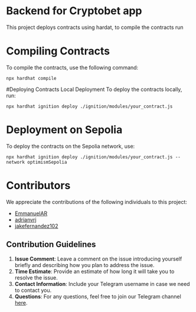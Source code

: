 # Backend for Cryptobet app

This project deploys contracts using hardat, to compile the contracts run

# Compiling Contracts
To compile the contracts, use the following command:
```shell
npx hardhat compile
```
#Deploying Contracts
Local Deployment
To deploy the contracts locally, run: 
```shell
npx hardhat ignition deploy ./ignition/modules/your_contract.js
```

# Deployment on Sepolia
To deploy the contracts on the Sepolia network, use:
```shell
npx hardhat ignition deploy ./ignition/modules/your_contract.js --network optimismSepolia
```
# Contributors
We appreciate the contributions of the following individuals to this project:
- [EmmanuelAR](https://github.com/EmmanuelAR)
- [adrianvrj](https://github.com/adrianvrj)
- [jakefernandez102](https://github.com/jakefernandez102)

## Contribution Guidelines

1. **Issue Comment**: Leave a comment on the issue introducing yourself briefly and describing how you plan to address the issue.
2. **Time Estimate**: Provide an estimate of how long it will take you to resolve the issue.
3. **Contact Information**: Include your Telegram username in case we need to contact you.
4. **Questions**: For any questions, feel free to join our Telegram channel [here](https://t.me/+sT9NSw-FBAoxNWYx).
